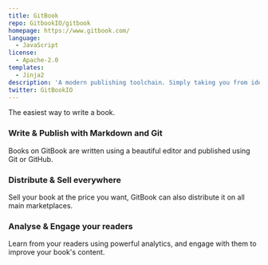 ```yaml
---
title: GitBook
repo: GitbookIO/gitbook
homepage: https://www.gitbook.com/
language:
  - JavaScript
license:
  - Apache-2.0
templates:
  - Jinja2
description: 'A modern publishing toolchain. Simply taking you from ideas to finished, polished books.'
twitter: GitBookIO
---
```


The easiest way to write a book.

### Write & Publish with Markdown and Git

Books on GitBook are written using a beautiful editor and published using Git or GitHub.

### Distribute & Sell everywhere

Sell your book at the price you want, GitBook can also distribute it on all main marketplaces.

### Analyse & Engage your readers

Learn from your readers using powerful analytics, and engage with them to improve your book's content.
